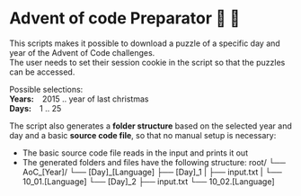 # Advent of code Preparator 🎄 🎅

This scripts makes it possible to download a puzzle of a specific day and year of the Advent of Code challenges.  
The user needs to set their session cookie in the script so that the puzzles can be accessed.

Possible selections:  
**Years:** &ensp; 2015 .. year of last christmas  
**Days:** &ensp; 1 .. 25

The script also generates a **folder structure** based on the selected year and day and a basic **source code file**, so that no manual setup is necessary:
* The basic source code file reads in the input and prints it out
* The generated folders and files have the following structure:
    root/
    └── AoC_\[Year\]/
        └── \[Day\]_\[Language\]
             ├── \[Day\]_1
             |      ├── input.txt
             |      └── 10_01.\[Language\]
             └── \[Day\]_2
                    ├── input.txt
                    └── 10_02.\[Language\]

